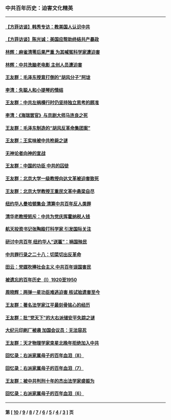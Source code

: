 ### 中共百年历史：迫害文化精英
---
#### [【方菲访谈】韩秀专访：教美国人认识中共](../../pages/nf1176111/n13821310.md?12150430) 
#### [【方菲访谈】陈光诚：美国应帮助终结共产暴政](../../pages/nf1176111/n13759521.md?12150430) 
#### [林辉：麻雀清零后果严重 为其喊冤科学家遭迫害](../../pages/nf1176111/n13746900.md?12150430) 
#### [林辉：中共洗脑老电影 主创人员遭迫害](../../pages/nf1176111/n13699437.md?12150430) 
#### [王友群：毛泽东授意打倒的“胡风分子”阿垅](../../pages/nf1176111/n13592541.md?12150430) 
#### [李清：失聪人和小提琴的情结](../../pages/nf1176111/n13459280.md?12150430) 
#### [王友群：中共左祸横行时仍坚持独立思考的顾准](../../pages/nf1176111/n13444722.md?12150430) 
#### [李清：《海瑞罢官》与京剧大师马连良之死](../../pages/nf1176111/n13412316.md?12150430) 
#### [王友群：毛泽东制造的“胡风反革命集团案”](../../pages/nf1176111/n13324909.md?12150430) 
#### [王友群：王实味被中共枪毙之谜](../../pages/nf1176111/n13307502.md?12150430) 
#### [无神论者向神的宣战](../../pages/nf1176111/n13281535.md?12150430) 
#### [王友群：中国的功臣 中共的囚徒](../../pages/nf1176111/n13291790.md?12150430) 
#### [王友群：北京大学一级教授向达文革被迫害致死](../../pages/nf1176111/n13150966.md?12150430) 
#### [王友群：北京大学教授王重民文革中悬梁自尽](../../pages/nf1176111/n13084645.md?12150430) 
#### [纽约华人曼哈顿集会 清算中共百年反人类罪](../../pages/nf1176111/n13084157.md?12150430) 
#### [清华老教授怒斥：中共为党庆挥霍纳税人钱](../../pages/nf1176111/n13071430.md?12150430) 
#### [航天投资书记张陶殴打科学家 引发国际关注](../../pages/nf1176111/n13069132.md?12150430) 
#### [研讨中共百年 纽约华人“送匾”：祸国殃民](../../pages/nf1176111/n13057367.md?12150430) 
#### [中共罪行录之二十八：切菜切出反革命](../../pages/nf1176111/n13030600.md?12150430) 
#### [田云：党媒吹捧社会主义 中共百年误国害民](../../pages/nf1176111/n13006682.md?12150430) 
#### [被遗忘的百年历史（I）1920至1950](../../pages/nf1176111/n12986411.md?12150430) 
#### [周晓辉：两弹一星功臣难逃迫害 核试验遗害至今](../../pages/nf1176111/n12974997.md?12150430) 
#### [王友群：著名法学家江平最刻骨铭心的经历](../../pages/nf1176111/n12970787.md?12150430) 
#### [王友群：批“党天下”的大右派储安平失踪之谜](../../pages/nf1176111/n12954229.md?12150430) 
#### [大纪元印刷厂被袭 加国会议员：无法容忍](../../pages/nf1176111/n12883028.md?12150430) 
#### [王友群：天才物理学家束星北晚年拒绝加入中共](../../pages/nf1176111/n12792913.md?12150430) 
#### [回忆录：右派家属母子的百年血泪（8）](../../pages/nf1176111/n12706196.md?12150430) 
#### [回忆录：右派家属母子的百年血泪（7）](../../pages/nf1176111/n12706191.md?12150430) 
#### [王友群：被中共判刑十年的杰出法学家盛振为](../../pages/nf1176111/n12706141.md?12150430) 
#### [回忆录：右派家属母子的百年血泪（6）](../../pages/nf1176111/n12698863.md?12150430) 

---
#### 第 [ [10](./10.md?12150430) / [9](./9.md?12150430) / [8](./8.md?12150430) / [7](./7.md?12150430) / [6](./6.md?12150430) / [5](./5.md?12150430) / [4](./4.md?12150430) / [3](./3.md?12150430) ] 页
